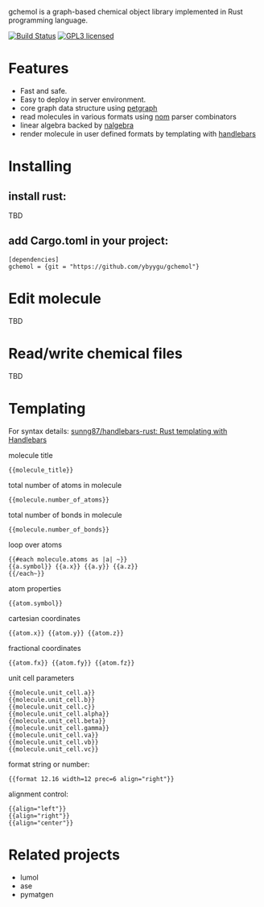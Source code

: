 gchemol is a graph-based chemical object library implemented in Rust programming
language.

[![Build Status](https://travis-ci.org/ybyygu/gchemol.svg?branch=master)](https://travis-ci.org/ybyygu/gchemol)
[![GPL3 licensed](https://img.shields.io/badge/license-GPL3-blue.svg)](./LICENSE)


# Features

-   Fast and safe.
-   Easy to deploy in server environment.
-   core graph data structure using [petgraph](https://github.com/bluss/petgraph)
-   read molecules in various formats using [nom](https://github.com/Geal/nom) parser combinators
-   linear algebra backed by [nalgebra](http://nalgebra.org/)
-   render molecule in user defined formats by templating with [handlebars](https://github.com/sunng87/handlebars-rust)


# Installing


## install rust:

TBD


## add Cargo.toml in your project:

    [dependencies]
    gchemol = {git = "https://github.com/ybyygu/gchemol"}


# Edit molecule

TBD


# Read/write chemical files

TBD


# Templating

For syntax details: [sunng87/handlebars-rust: Rust templating with Handlebars](https://github.com/sunng87/handlebars-rust)

molecule title

    {{molecule_title}}

total number of atoms in molecule

    {{molecule.number_of_atoms}}

total number of bonds in molecule

    {{molecule.number_of_bonds}}

loop over atoms

    {{#each molecule.atoms as |a| ~}}
    {{a.symbol}} {{a.x}} {{a.y}} {{a.z}}
    {{/each~}}

atom properties

    {{atom.symbol}}

cartesian coordinates

    {{atom.x}} {{atom.y}} {{atom.z}}

fractional coordinates

    {{atom.fx}} {{atom.fy}} {{atom.fz}}

unit cell parameters

    {{molecule.unit_cell.a}}
    {{molecule.unit_cell.b}}
    {{molecule.unit_cell.c}}
    {{molecule.unit_cell.alpha}}
    {{molecule.unit_cell.beta}}
    {{molecule.unit_cell.gamma}}
    {{molecule.unit_cell.va}}
    {{molecule.unit_cell.vb}}
    {{molecule.unit_cell.vc}}

format string or number:

    {{format 12.16 width=12 prec=6 align="right"}}

alignment control:

    {{align="left"}}
    {{align="right"}}
    {{align="center"}}


# Related projects

-   lumol
-   ase
-   pymatgen

